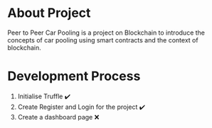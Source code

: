 # About Project

Peer to Peer Car Pooling is a project on Blockchain to introduce the concepts of car pooling using smart contracts and the context of blockchain.

# Development Process
1. Initialise Truffle  :heavy_check_mark:
2. Create Register and Login for the project :heavy_check_mark:
3. Create a dashboard page :x: